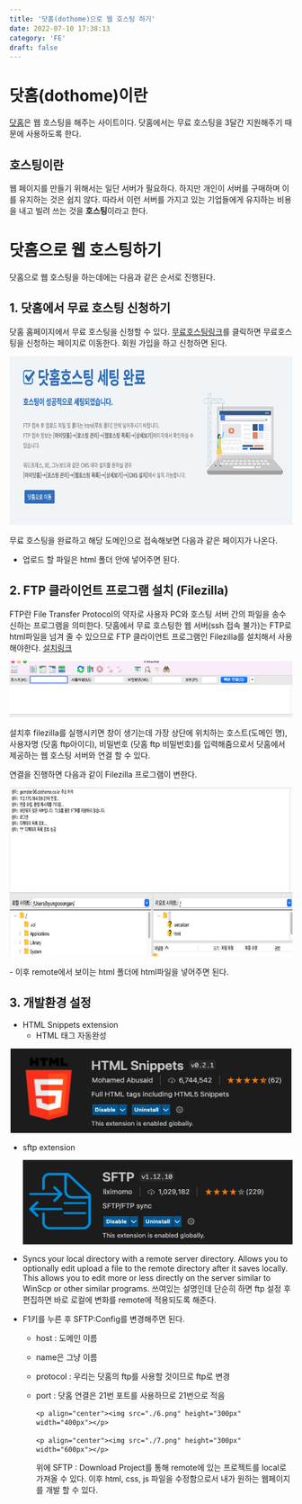 ```yaml
---
title: '닷홈(dothome)으로 웹 호스팅 하기'
date: 2022-07-10 17:38:13
category: 'FE'
draft: false
---
```


# 닷홈(dothome)이란

[닷홈](https://www.dothome.co.kr/)은 웹 호스팅을 해주는 사이트이다. 닷홈에서는 무료 호스팅을 3달간 지원해주기 때문에 사용하도록 한다.

## 호스팅이란

웹 페이지를 만들기 위해서는 일단 서버가 필요하다. 하지만 개인이 서버를 구매하며 이를 유지하는 것은 쉽지 않다. 따라서 이런 서버를 가지고 있는 기업들에게 유지하는 비용을 내고 빌려 쓰는 것을 **호스팅**이라고 한다.

# 닷홈으로 웹 호스팅하기

닷홈으로 웹 호스팅을 하는데에는 다음과 같은 순서로 진행된다.

## 1. 닷홈에서 무료 호스팅 신청하기

닷홈 홈페이지에서 무료 호스팅을 신청할 수 있다. [무료호스팅링크](https://www.dothome.co.kr/web/free/index.php)를 클릭하면 무료호스팅을 신청하는 페이지로 이동한다. 회원 가입을 하고 신청하면 된다.

<p align="center"><img src="./2.png" height="300px" width="600px"></p>
무료 호스팅을 완료하고 해당 도메인으로 접속해보면 다음과 같은 페이지가 나온다.

- 업로드 할 파일은 html 폴더 안에 넣어주면 된다.

## 2. FTP 클라이언트 프로그램 설치 (Filezilla)

FTP란 File Transfer Protocol의 약자로 사용자 PC와 호스팅 서버 간의 파일을 송수신하는 프로그램을 의미한다. 닷홈에서 무료 호스팅한 웹 서버(ssh 접속 불가)는 FTP로 html파일을 넘겨 줄 수 있으므로 FTP 클라이언트 프로그램인 Filezilla를 설치해서 사용해야한다. [설치링크](https://filezilla-project.org/)

<p align="center"><img src="./1.png" height="100px" width="600px"></p>
설치후 filezilla를 실행시키면 창이 생기는데 가장 상단에 위치하는 호스트(도메인 명), 사용자명 (닷홈 ftp아이디), 비밀번호 (닷홈 ftp 비밀번호)를 입력해줌으로서 닷홈에서 제공하는 웹 호스팅 서버와 연결 할 수 있다.

연결을 진행하면 다음과 같이 Filezilla 프로그램이 변한다.

<p align="center"><img src="./3.png" height="300px" width="600px"></p>
- 이후 remote에서 보이는 html 폴더에 html파일을 넣어주면 된다.

## 3. 개발환경 설정

- HTML Snippets extension
  - HTML 태그 자동완성

<p align="center"><img src="./4.png" height="150px" width="500px"></p>

- sftp extension

  <p align="center"><img src="./5.png" height="150px" width="500px"></p>

- Syncs your local directory with a remote server directory. Allows you to optionally edit upload a file to the remote directory after it saves locally. This allows you to edit more or less directly on the server similar to WinScp or other similar programs. 쓰여있는 설명인데 단순히 하면 ftp 설정 후 편집하면 바로 로컬에 변화를 remote에 적용되도록 해준다.

- F1키를 누른 후 SFTP:Config를 변경해주면 된다.

  - host : 도메인 이름
  - name은 그냥 이름
  - protocol : 우리는 닷홈의 ftp를 사용할 것이므로 ftp로 변경
  - port : 닷홈 연결은 21번 포트를 사용하므로 21번으로 적음

        <p align="center"><img src="./6.png" height="300px" width="400px"></p>

        <p align="center"><img src="./7.png" height="300px" width="600px"></p>

    위에 SFTP : Download Project를 통해 remote에 있는 프로젝트를 local로 가져올 수 있다. 이후 html, css, js 파일을 수정함으로서 내가 원하는 웹페이지를 개발 할 수 있다.
